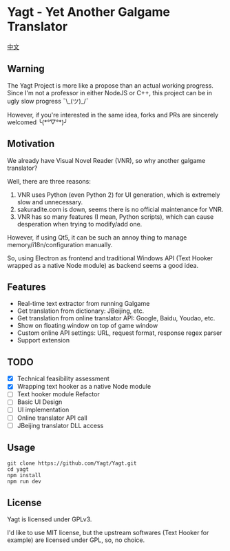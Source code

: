 # Yagt - Yet Another Galgame Translator

[中文](https://github.com/Yagt/Yagt/blob/master/README.md)

## Warning

The Yagt Project is more like a propose than an actual working progress. Since I'm not a professor in either NodeJS or C++, this project can be in ugly slow progress ¯\\\_(ツ)\_/¯

However, if you're interested in the same idea, forks and PRs are sincerely welcomed ╰(\*°▽°\*)╯

## Motivation

We already have Visual Novel Reader (VNR), so why another galgame translator?

Well, there are three reasons:

1. VNR uses Python (even Python 2) for UI generation, which is extremely slow and unnecessary.
2. sakuradite.com is down, seems there is no official maintenance for VNR.
3. VNR has so many features (I mean, Python scripts), which can cause desperation when trying to modify/add one.

However, if using Qt5, it can be such an annoy thing to manage memory/i18n/configuration manually.

So, using Electron as frontend and traditional Windows API (Text Hooker wrapped as a native Node module) as backend seems a good idea.

## Features

- Real-time text extractor from running Galgame
- Get translation from dictionary: JBeijing, etc.
- Get translation from online translator API: Google, Baidu, Youdao, etc.
- Show on floating window on top of game window
- Custom online API settings: URL, request format, response regex parser
- Support extension

## TODO

- [x] Technical feasibility assessment
- [x] Wrapping text hooker as a native Node module
- [ ] Text hooker module Refactor
- [ ] Basic UI Design
- [ ] UI implementation
- [ ] Online translator API call
- [ ] JBeijing translator DLL access

## Usage

    git clone https://github.com/Yagt/Yagt.git
    cd yagt
    npm install
    npm run dev

## License

Yagt is licensed under GPLv3.

I'd like to use MIT license, but the upstream softwares (Text Hooker for example) are licensed under GPL, so, no choice.
